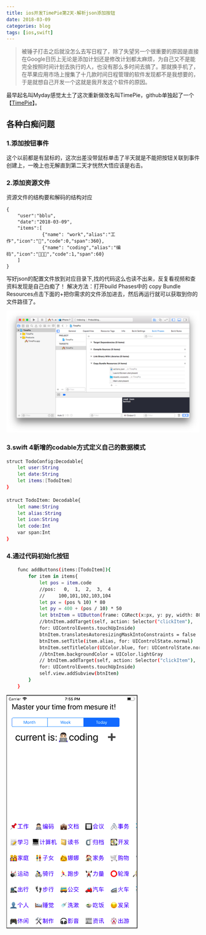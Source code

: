 ```yaml
---
title: ios开发TimePie第2天-解析json添加按钮
date: 2018-03-09
categories: blog
tags: [ios,swift]
---
```


> 被锤子打击之后就没怎么去写日程了，除了失望另一个很重要的原因是直接在Google日历上无论是添加计划还是修改计划都太麻烦，为自己又不是能完全按照时间计划去执行的人，也没有那么多时间去搞了。那就换手机了，在苹果应用市场上搜集了十几款时间日程管理的软件发现都不是我想要的，于是就想自己开发一个这就是我开发这个软件的原因。

最早起名叫Myday感觉太土了这次重新做改名叫TimePie，github单独起了一个【[TimePie](https://github.com/bblu/timepie)】。


## 各种白痴问题
### 1.添加按钮事件
这个以前都是有鼠标的，这次出差没带鼠标单击了半天就是不能把按钮关联到事件创建上，一晚上也无解直到第二天才恍然大悟应该是右击。

### 2.添加资源文件
资源文件的结构要和解码的结构对应
``` base
{
    "user":"bblu",
    "date":"2018-03-09",
    "items":[
             {"name": "work","alias":"工作","icon":"📌","code":0,"span":360},
             {"name": "coding","alias":"编码","icon":"👨🏻‍💻","code":1,"span":60}
    ]
}
```

写好json的配置文件放到对应目录下,找的代码这么也读不出来，反复看视频和查资料发现是自己白痴了！
解决方法：打开build Phases中的 copy Bundle Resources点击下面的+把你需求的文件添加进去，然后再运行就可以获取到你的文件路径了。

![add source file to project](../assets/in-post/2018-03-09-swift-json-file.png)

### 3.swift 4新增的codable方式定义自己的数据模式
``` bash
struct TodoConfig:Decodable{
    let user:String
    let date:String
    let items:[TodoItem]
}

struct TodoItem: Decodable{
    let name:String
    let alias:String
    let icon:String
    let code:Int
    var span:Int
}

``` 
### 4.通过代码初始化按钮

``` bash
    func addButtons(items:[TodoItem]){
        for item in items{
            let pos = item.code
            //pos:   0,  1,  2,  3,  4
            //     100,101,102,103,104
            let px = (pos % 10) * 80
            let py = 400 + (pos / 10) * 50
            let btnItem = UIButton(frame: CGRect(x:px, y: py, width: 80, height: 30))
            //btnItem.addTarget(self, action: Selector("clickItem"), 
            for: UIControlEvents.touchUpInside)
            btnItem.translatesAutoresizingMaskIntoConstraints = false
            btnItem.setTitle(item.alias, for: UIControlState.normal)
            btnItem.setTitleColor(UIColor.blue, for: UIControlState.normal)
            //btnItem.backgroundColor = UIColor.lightGray
            // btnItem.addTarget(self, action: Selector("clickItem"), 
            for: UIControlEvents.touchUpInside)
            self.view.addSubview(btnItem)
        }
    }
``` 
![add source file to project](../assets/in-post/2018-03-09-swift-timepie-btn.png)